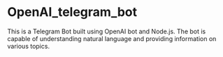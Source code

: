 # OpenAI_telegram_bot
This is a Telegram Bot built using OpenAI bot and Node.js. The bot is capable of understanding natural language and providing information on various topics.
